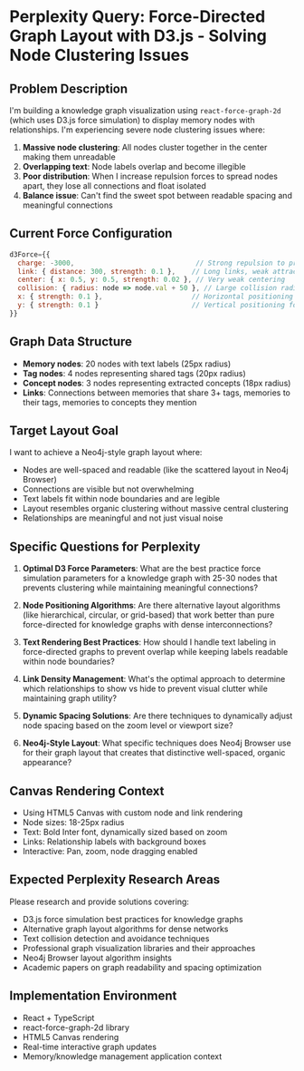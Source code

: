 # Perplexity Query: Force-Directed Graph Layout with D3.js - Solving Node Clustering Issues

## Problem Description

I'm building a knowledge graph visualization using `react-force-graph-2d` (which uses D3.js force simulation) to display memory nodes with relationships. I'm experiencing severe node clustering issues where:

1. **Massive node clustering**: All nodes cluster together in the center making them unreadable
2. **Overlapping text**: Node labels overlap and become illegible
3. **Poor distribution**: When I increase repulsion forces to spread nodes apart, they lose all connections and float isolated
4. **Balance issue**: Can't find the sweet spot between readable spacing and meaningful connections

## Current Force Configuration

```javascript
d3Force={{
  charge: -3000,                              // Strong repulsion to prevent clustering
  link: { distance: 300, strength: 0.1 },    // Long links, weak attraction
  center: { x: 0.5, y: 0.5, strength: 0.02 }, // Very weak centering
  collision: { radius: node => node.val + 50 }, // Large collision radius
  x: { strength: 0.1 },                      // Horizontal positioning force
  y: { strength: 0.1 }                       // Vertical positioning force
}}
```

## Graph Data Structure

- **Memory nodes**: 20 nodes with text labels (25px radius)
- **Tag nodes**: 4 nodes representing shared tags (20px radius) 
- **Concept nodes**: 3 nodes representing extracted concepts (18px radius)
- **Links**: Connections between memories that share 3+ tags, memories to their tags, memories to concepts they mention

## Target Layout Goal

I want to achieve a Neo4j-style graph layout where:
- Nodes are well-spaced and readable (like the scattered layout in Neo4j Browser)
- Connections are visible but not overwhelming
- Text labels fit within node boundaries and are legible
- Layout resembles organic clustering without massive central clustering
- Relationships are meaningful and not just visual noise

## Specific Questions for Perplexity

1. **Optimal D3 Force Parameters**: What are the best practice force simulation parameters for a knowledge graph with 25-30 nodes that prevents clustering while maintaining meaningful connections?

2. **Node Positioning Algorithms**: Are there alternative layout algorithms (like hierarchical, circular, or grid-based) that work better than pure force-directed for knowledge graphs with dense interconnections?

3. **Text Rendering Best Practices**: How should I handle text labeling in force-directed graphs to prevent overlap while keeping labels readable within node boundaries?

4. **Link Density Management**: What's the optimal approach to determine which relationships to show vs hide to prevent visual clutter while maintaining graph utility?

5. **Dynamic Spacing Solutions**: Are there techniques to dynamically adjust node spacing based on the zoom level or viewport size?

6. **Neo4j-Style Layout**: What specific techniques does Neo4j Browser use for their graph layout that creates that distinctive well-spaced, organic appearance?

## Canvas Rendering Context

- Using HTML5 Canvas with custom node and link rendering
- Node sizes: 18-25px radius
- Text: Bold Inter font, dynamically sized based on zoom
- Links: Relationship labels with background boxes
- Interactive: Pan, zoom, node dragging enabled

## Expected Perplexity Research Areas

Please research and provide solutions covering:
- D3.js force simulation best practices for knowledge graphs
- Alternative graph layout algorithms for dense networks
- Text collision detection and avoidance techniques
- Professional graph visualization libraries and their approaches
- Neo4j Browser layout algorithm insights
- Academic papers on graph readability and spacing optimization

## Implementation Environment

- React + TypeScript
- react-force-graph-2d library
- HTML5 Canvas rendering
- Real-time interactive graph updates
- Memory/knowledge management application context